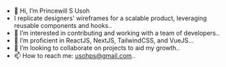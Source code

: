 - 👋 Hi, I’m Princewill S Usoh
- I replicate designers' wireframes for a scalable product, leveraging reusable components and hooks.. 
- 👀 I’m interested in contributing and working with a team of developers..
- 🌱 I’m proficient in ReactJS, NextJS, TailwindCSS, and VueJS...
- 💞️ I’m looking to collaborate on projects to aid my growth..
- 📫 How to reach me: usohps@gmail.com..

<!---
Usohps/Usohps is a ✨ special ✨ repository because its `README.md` (this file) appears on your GitHub profile.
You can click the Preview link to take a look at your changes.
--->
